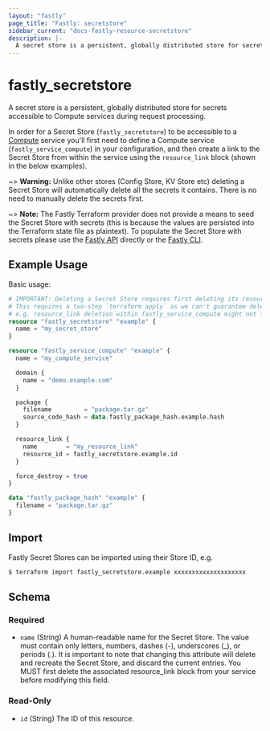 ```yaml
---
layout: "fastly"
page_title: "Fastly: secretstore"
sidebar_current: "docs-fastly-resource-secretstore"
description: |-
  A secret store is a persistent, globally distributed store for secrets accessible to Compute services during request processing.
---
```


# fastly_secretstore

A secret store is a persistent, globally distributed store for secrets accessible to Compute services during request processing.

In order for a Secret Store (`fastly_secretstore`) to be accessible to a [Compute](https://developer.fastly.com/learning/compute/) service you'll first need to define a Compute service (`fastly_service_compute`) in your configuration, and then create a link to the Secret Store from within the service using the `resource_link` block (shown in the below examples).

~> **Warning:** Unlike other stores (Config Store, KV Store etc) deleting a Secret Store will automatically delete all the secrets it contains. There is no need to manually delete the secrets first.

~> **Note:** The Fastly Terraform provider does not provide a means to seed the Secret Store with secrets (this is because the values are persisted into the Terraform state file as plaintext). To populate the Secret Store with secrets please use the [Fastly API](https://developer.fastly.com/reference/api/services/resources/secret-store-secret/) directly or the [Fastly CLI](https://developer.fastly.com/reference/cli/secret-store-entry/).

## Example Usage

Basic usage:

```terraform
# IMPORTANT: Deleting a Secret Store requires first deleting its resource_link.
# This requires a two-step `terraform apply` as we can't guarantee deletion order.
# e.g. resource_link deletion within fastly_service_compute might not finish first.
resource "fastly_secretstore" "example" {
  name = "my_secret_store"
}

resource "fastly_service_compute" "example" {
  name = "my_compute_service"

  domain {
    name = "demo.example.com"
  }

  package {
    filename         = "package.tar.gz"
    source_code_hash = data.fastly_package_hash.example.hash
  }

  resource_link {
    name        = "my_resource_link"
    resource_id = fastly_secretstore.example.id
  }

  force_destroy = true
}

data "fastly_package_hash" "example" {
  filename = "package.tar.gz"
}
```

## Import

Fastly Secret Stores can be imported using their Store ID, e.g.

```sh
$ terraform import fastly_secretstore.example xxxxxxxxxxxxxxxxxxxx
```

<!-- schema generated by tfplugindocs -->
## Schema

### Required

- `name` (String) A human-readable name for the Secret Store. The value must contain only letters, numbers, dashes (-), underscores (_), or periods (.). It is important to note that changing this attribute will delete and recreate the Secret Store, and discard the current entries. You MUST first delete the associated resource_link block from your service before modifying this field.

### Read-Only

- `id` (String) The ID of this resource.
